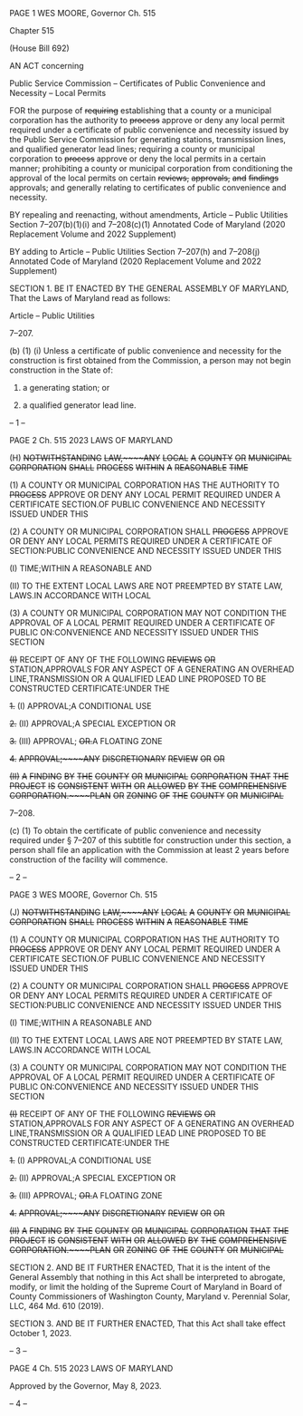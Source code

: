 PAGE 1
WES MOORE, Governor Ch. 515

Chapter 515

(House Bill 692)

AN ACT concerning

Public Service Commission – Certificates of Public Convenience and Necessity –
Local Permits

FOR the purpose of ~~requiring~~ establishing that a county or a municipal corporation has the
authority to ~~process~~ approve or deny any local permit required under a certificate of
public convenience and necessity issued by the Public Service Commission for
generating stations, transmission lines, and qualified generator lead lines; requiring
a county or municipal corporation to ~~process~~ approve or deny the local permits in a
certain manner; prohibiting a county or municipal corporation from conditioning the
approval of the local permits on certain ~~reviews,~~ ~~approvals,~~ ~~and~~ ~~findings~~ approvals;
and generally relating to certificates of public convenience and necessity.

BY repealing and reenacting, without amendments,
Article – Public Utilities
Section 7–207(b)(1)(i) and 7–208(c)(1)
Annotated Code of Maryland
(2020 Replacement Volume and 2022 Supplement)

BY adding to
Article – Public Utilities
Section 7–207(h) and 7–208(j)
Annotated Code of Maryland
(2020 Replacement Volume and 2022 Supplement)

SECTION 1. BE IT ENACTED BY THE GENERAL ASSEMBLY OF MARYLAND,
That the Laws of Maryland read as follows:

Article – Public Utilities

7–207.

(b) (1) (i) Unless a certificate of public convenience and necessity for the
construction is first obtained from the Commission, a person may not begin construction in
the State of:

1. a generating station; or

2. a qualified generator lead line.

– 1 –

PAGE 2
Ch. 515 2023 LAWS OF MARYLAND

(H) ~~NOTWITHSTANDING~~ ~~LAW,~~~~ANY~~ ~~LOCAL~~ ~~A~~ ~~COUNTY~~ ~~OR~~ ~~MUNICIPAL~~
~~CORPORATION~~ ~~SHALL~~ ~~PROCESS~~ ~~WITHIN~~ ~~A~~ ~~REASONABLE~~ ~~TIME~~

(1) A COUNTY OR MUNICIPAL CORPORATION HAS THE AUTHORITY TO
~~PROCESS~~ APPROVE OR DENY ANY LOCAL PERMIT REQUIRED UNDER A CERTIFICATE
SECTION.OF PUBLIC CONVENIENCE AND NECESSITY ISSUED UNDER THIS

(2) A COUNTY OR MUNICIPAL CORPORATION SHALL ~~PROCESS~~
APPROVE OR DENY ANY LOCAL PERMITS REQUIRED UNDER A CERTIFICATE OF
SECTION:PUBLIC CONVENIENCE AND NECESSITY ISSUED UNDER THIS

(I) TIME;WITHIN A REASONABLE AND

(II) TO THE EXTENT LOCAL LAWS ARE NOT PREEMPTED BY
STATE LAW, LAWS.IN ACCORDANCE WITH LOCAL

(3) A COUNTY OR MUNICIPAL CORPORATION MAY NOT CONDITION
THE APPROVAL OF A LOCAL PERMIT REQUIRED UNDER A CERTIFICATE OF PUBLIC
ON:CONVENIENCE AND NECESSITY ISSUED UNDER THIS SECTION

~~(I)~~ RECEIPT OF ANY OF THE FOLLOWING ~~REVIEWS~~ ~~OR~~
STATION,APPROVALS FOR ANY ASPECT OF A GENERATING AN OVERHEAD
LINE,TRANSMISSION OR A QUALIFIED LEAD LINE PROPOSED TO BE CONSTRUCTED
CERTIFICATE:UNDER THE

~~1.~~ (I) APPROVAL;A CONDITIONAL USE

~~2.~~ (II) APPROVAL;A SPECIAL EXCEPTION OR

~~3.~~ (III) APPROVAL; ~~OR.~~A FLOATING ZONE

~~4.~~ ~~APPROVAL;~~~~ANY~~ ~~DISCRETIONARY~~ ~~REVIEW~~ ~~OR~~ ~~OR~~

~~(II)~~ ~~A~~ ~~FINDING~~ ~~BY~~ ~~THE~~ ~~COUNTY~~ ~~OR~~ ~~MUNICIPAL~~ ~~CORPORATION~~
~~THAT~~ ~~THE~~ ~~PROJECT~~ ~~IS~~ ~~CONSISTENT~~ ~~WITH~~ ~~OR~~ ~~ALLOWED~~ ~~BY~~ ~~THE~~ ~~COMPREHENSIVE~~
~~CORPORATION.~~~~PLAN~~ ~~OR~~ ~~ZONING~~ ~~OF~~ ~~THE~~ ~~COUNTY~~ ~~OR~~ ~~MUNICIPAL~~

7–208.

(c) (1) To obtain the certificate of public convenience and necessity required
under § 7–207 of this subtitle for construction under this section, a person shall file an
application with the Commission at least 2 years before construction of the facility will
commence.

– 2 –

PAGE 3
WES MOORE, Governor Ch. 515

(J) ~~NOTWITHSTANDING~~ ~~LAW,~~~~ANY~~ ~~LOCAL~~ ~~A~~ ~~COUNTY~~ ~~OR~~ ~~MUNICIPAL~~
~~CORPORATION~~ ~~SHALL~~ ~~PROCESS~~ ~~WITHIN~~ ~~A~~ ~~REASONABLE~~ ~~TIME~~

(1) A COUNTY OR MUNICIPAL CORPORATION HAS THE AUTHORITY TO
~~PROCESS~~ APPROVE OR DENY ANY LOCAL PERMIT REQUIRED UNDER A CERTIFICATE
SECTION.OF PUBLIC CONVENIENCE AND NECESSITY ISSUED UNDER THIS

(2) A COUNTY OR MUNICIPAL CORPORATION SHALL ~~PROCESS~~
APPROVE OR DENY ANY LOCAL PERMITS REQUIRED UNDER A CERTIFICATE OF
SECTION:PUBLIC CONVENIENCE AND NECESSITY ISSUED UNDER THIS

(I) TIME;WITHIN A REASONABLE AND

(II) TO THE EXTENT LOCAL LAWS ARE NOT PREEMPTED BY
STATE LAW, LAWS.IN ACCORDANCE WITH LOCAL

(3) A COUNTY OR MUNICIPAL CORPORATION MAY NOT CONDITION
THE APPROVAL OF A LOCAL PERMIT REQUIRED UNDER A CERTIFICATE OF PUBLIC
ON:CONVENIENCE AND NECESSITY ISSUED UNDER THIS SECTION

~~(I)~~ RECEIPT OF ANY OF THE FOLLOWING ~~REVIEWS~~ ~~OR~~
STATION,APPROVALS FOR ANY ASPECT OF A GENERATING AN OVERHEAD
LINE,TRANSMISSION OR A QUALIFIED LEAD LINE PROPOSED TO BE CONSTRUCTED
CERTIFICATE:UNDER THE

~~1.~~ (I) APPROVAL;A CONDITIONAL USE

~~2.~~ (II) APPROVAL;A SPECIAL EXCEPTION OR

~~3.~~ (III) APPROVAL; ~~OR.~~A FLOATING ZONE

~~4.~~ ~~APPROVAL;~~~~ANY~~ ~~DISCRETIONARY~~ ~~REVIEW~~ ~~OR~~ ~~OR~~

~~(II)~~ ~~A~~ ~~FINDING~~ ~~BY~~ ~~THE~~ ~~COUNTY~~ ~~OR~~ ~~MUNICIPAL~~ ~~CORPORATION~~
~~THAT~~ ~~THE~~ ~~PROJECT~~ ~~IS~~ ~~CONSISTENT~~ ~~WITH~~ ~~OR~~ ~~ALLOWED~~ ~~BY~~ ~~THE~~ ~~COMPREHENSIVE~~
~~CORPORATION.~~~~PLAN~~ ~~OR~~ ~~ZONING~~ ~~OF~~ ~~THE~~ ~~COUNTY~~ ~~OR~~ ~~MUNICIPAL~~

SECTION 2. AND BE IT FURTHER ENACTED, That it is the intent of the General
Assembly that nothing in this Act shall be interpreted to abrogate, modify, or limit the
holding of the Supreme Court of Maryland in Board of County Commissioners of
Washington County, Maryland v. Perennial Solar, LLC, 464 Md. 610 (2019).

SECTION 3. AND BE IT FURTHER ENACTED, That this Act shall take effect
October 1, 2023.

– 3 –

PAGE 4
Ch. 515 2023 LAWS OF MARYLAND

Approved by the Governor, May 8, 2023.

– 4 –
